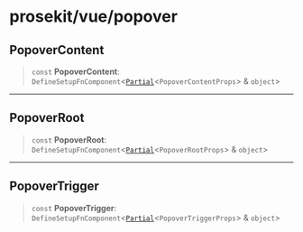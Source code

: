 # prosekit/vue/popover

<a id="PopoverContent" name="PopoverContent"></a>

## PopoverContent

> `const` **PopoverContent**: `DefineSetupFnComponent`\<[`Partial`](https://www.typescriptlang.org/docs/handbook/utility-types.html#partialtype)\<`PopoverContentProps`\> & `object`\>

***

<a id="PopoverRoot" name="PopoverRoot"></a>

## PopoverRoot

> `const` **PopoverRoot**: `DefineSetupFnComponent`\<[`Partial`](https://www.typescriptlang.org/docs/handbook/utility-types.html#partialtype)\<`PopoverRootProps`\> & `object`\>

***

<a id="PopoverTrigger" name="PopoverTrigger"></a>

## PopoverTrigger

> `const` **PopoverTrigger**: `DefineSetupFnComponent`\<[`Partial`](https://www.typescriptlang.org/docs/handbook/utility-types.html#partialtype)\<`PopoverTriggerProps`\> & `object`\>
